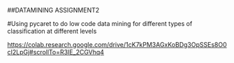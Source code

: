 ##DATAMINING ASSIGNMENT2

#Using pycaret to do low code data mining for different types of classification at different levels

https://colab.research.google.com/drive/1cK7kPM3AGxKoBDg3OpSSEs8O0cI2LpGj#scrollTo=R3IE_2CGVhq4
